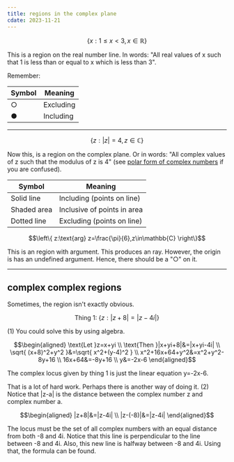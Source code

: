 ```yaml
---
title: regions in the complex plane
cdate: 2023-11-21
---
```


$$\{x:1\leq x< 3,x\in \mathbb{R}\}$$

This is a region on the real number line. In words: "All real values of x such that 1 is less than or equal to x which is less than 3".

Remember:

| Symbol | Meaning   |
| ------ | --------- |
| ○      | Excluding |
| ●      | Including |

---

$$\{z:|z|=4,z\in\mathbb{C}\}$$

Now this, is a region on the complex plane. Or in words: "All complex values of z such that the modulus of z is 4" (see [polar form of complex numbers](polar_form) if you are confused).

| Symbol      | Meaning                     |
| ----------- | --------------------------- |
| Solid line  | Including (points on line)  |
| Shaded area | Inclusive of points in area |
| Dotted line | Excluding (points on line)  |

$$\left\{ z:\text{arg} z=\frac{\pi}{6},z\in\mathbb{C} \right\}$$

This is an region with argument. This produces an ray. However, the origin is has an undefined argument. Hence, there should be a "○" on it.

---

## complex complex regions

Sometimes, the region isn't exactly obvious.

$$\text{Thing 1: }\{z:|z+8|=|z-4i|\}$$

(1) You could solve this by using algebra.

$$\begin{aligned}
\text{Let }z=x+yi \\
\text{Then }|x+yi+8|&=|x+yi-4i| \\
\sqrt{ (x+8)^2+y^2 }&=\sqrt{ x^2+(y-4)^2 } \\
x^2+16x+64+y^2&=x^2+y^2-8y+16 \\
16x+64&=-8y+16 \\
y&=-2x-6
\end{aligned}$$

The complex locus given by thing 1 is just the linear equation y=-2x-6.

That is a lot of hard work. Perhaps there is another way of doing it. (2) Notice that \|z-a\| is the distance between the complex number z and complex number a.

$$\begin{aligned}
|z+8|&=|z-4i| \\
|z-(-8)|&=|z-4i|
\end{aligned}$$

The locus must be the set of all complex numbers with an equal distance from both -8 and 4i. Notice that this line is perpendicular to the line between -8 and 4i. Also, this new line is halfway between -8 and 4i. Using that, the formula can be found.

